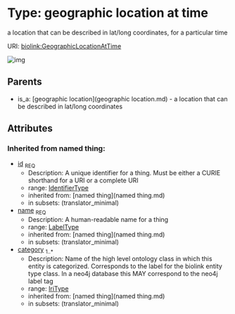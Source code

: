 
# Type: geographic location at time


a location that can be described in lat/long coordinates, for a particular time

URI: [biolink:GeographicLocationAtTime](https://w3id.org/biolink/vocab/GeographicLocationAtTime)


![img](http://yuml.me/diagram/nofunky;dir:TB/class/\[GeographicLocation]^-\[GeographicLocationAtTime|id(i):identifier_type;name(i):label_type;category(i):iri_type%20%2B])

## Parents

 *  is_a: [geographic location](geographic location.md) - a location that can be described in lat/long coordinates

## Attributes


### Inherited from named thing:

 * [id](id.md)  <sub>REQ</sub>
    * Description: A unique identifier for a thing. Must be either a CURIE shorthand for a URI or a complete URI
    * range: [IdentifierType](type/IdentifierType.md)
    * inherited from: [named thing](named thing.md)
    * in subsets: (translator_minimal)
 * [name](name.md)  <sub>REQ</sub>
    * Description: A human-readable name for a thing
    * range: [LabelType](type/LabelType.md)
    * inherited from: [named thing](named thing.md)
    * in subsets: (translator_minimal)
 * [category](category.md)  <sub>1..*</sub>
    * Description: Name of the high level ontology class in which this entity is categorized. Corresponds to the label for the biolink entity type class. In a neo4j database this MAY correspond to the neo4j label tag
    * range: [IriType](type/IriType.md)
    * inherited from: [named thing](named thing.md)
    * in subsets: (translator_minimal)
